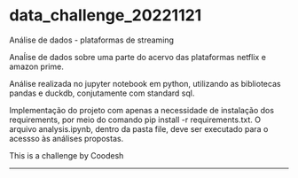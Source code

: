 # data_challenge_20221121

Análise de dados - plataformas de streaming

Anaĺise de dados sobre uma parte do acervo das plataformas netflix e amazon prime.

Análise realizada no jupyter notebook em python, utilizando as bibliotecas pandas e duckdb, conjutamente com standard sql.

Implementação do projeto com apenas a necessidade de instalação dos requirements, por meio do comando pip install -r requirements.txt.
O arquivo analysis.ipynb, dentro da pasta file, deve ser executado para o acessso às análises propostas. 


This is a challenge by Coodesh
_______________________________
